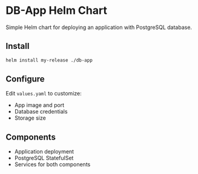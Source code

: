 # DB-App Helm Chart

Simple Helm chart for deploying an application with PostgreSQL database.

## Install
```bash
helm install my-release ./db-app
```

## Configure
Edit `values.yaml` to customize:
- App image and port
- Database credentials
- Storage size

## Components
- Application deployment
- PostgreSQL StatefulSet
- Services for both components